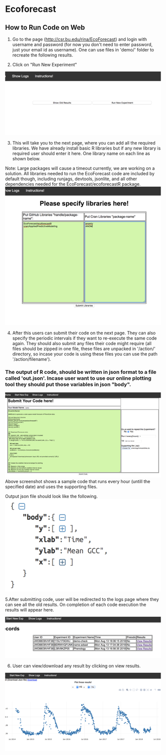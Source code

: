 # Ecoforecast


## How to Run Code on Web
1. Go to the page (http://csr.bu.edu/rina/EcoForecast) and login with username and password (for now you don't need to enter password, just your email id as username). One can use files in 'demo/' folder to recreate the following results.

2. Click on "Run New Experiment"

![alt text](screenshots/home.png)

3. This will take you to the next page, where you can add all the required libraries. We have already install basic R libraries but if any new library is required user should enter it here. One library name on each line as shown below.

Note: Large packages will cause a timeout currently, we are working on a solution. All libraries needed to run the EcoForecast code are included by default though, including runjags, devtools, jsonlite, and all other dependencies needed for the EcoForecast/ecoforecastR package.
![alt text](screenshots/libbs.png)


4. After this users can submit their code on the next page. They can also specify the periodic intervals if they want to re-execute the same code again. They should also submit any files their code might require (all files should be zipped in one file, these files are unpacked in '/action/' directory, so incase your code is using these files you can use the path '/action/filename').

### The output of R code, should be written in json format to a file called 'out.json'. Incase user want to use our online plotting tool they should put those variables in json "body".

![alt text](screenshots/code.png)
Above screenshot shows a sample code that runs every hour (untill the specified date) and uses the supporting files.

Output json file should look like the following.
![alt text](screenshots/json.png)


5.After submitting code, user will be redirected to the logs page where they can see all the old results. On completion of each code execution the results will appear here. 

![alt text](screenshots/logs.png)

6. User can view/download any result by clicking on view results.

![alt text](screenshots/results.png)
